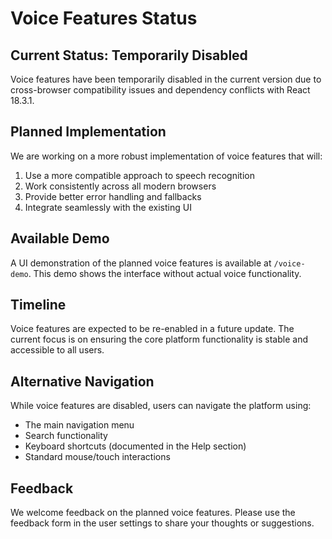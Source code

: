 # Voice Features Status

## Current Status: Temporarily Disabled

Voice features have been temporarily disabled in the current version due to cross-browser compatibility issues and dependency conflicts with React 18.3.1.

## Planned Implementation

We are working on a more robust implementation of voice features that will:

1. Use a more compatible approach to speech recognition
2. Work consistently across all modern browsers
3. Provide better error handling and fallbacks
4. Integrate seamlessly with the existing UI

## Available Demo

A UI demonstration of the planned voice features is available at `/voice-demo`. This demo shows the interface without actual voice functionality.

## Timeline

Voice features are expected to be re-enabled in a future update. The current focus is on ensuring the core platform functionality is stable and accessible to all users.

## Alternative Navigation

While voice features are disabled, users can navigate the platform using:

- The main navigation menu
- Search functionality
- Keyboard shortcuts (documented in the Help section)
- Standard mouse/touch interactions

## Feedback

We welcome feedback on the planned voice features. Please use the feedback form in the user settings to share your thoughts or suggestions.